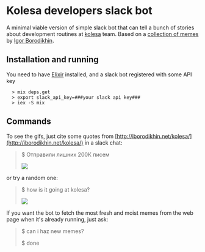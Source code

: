 # Kolesa developers slack bot

A minimal viable version of simple slack bot that can tell a bunch of stories about development routines at [kolesa](kolesa.kz) team.
Based on a [collection of memes](http://iborodikhin.net/kolesa/) by [Igor Borodikhin](https://github.com/iborodikhin).

## Installation and running

You need to have [Elixir](http://elixir-lang.org/) installed, and a slack bot registered with some API key

```
  > mix deps.get
  > export slack_api_key=###your slack api key###
  > iex -S mix
```

## Commands

To see the gifs, just cite some quotes from [http://iborodikhin.net/kolesa/](http://iborodikhin.net/kolesa/) in a slack chat:

  >$ Отправили лишних 200К писем
  >
  >![](http://iborodikhin.net/kdb/80a10f54-7cc1-4493-9058-ed2cef9d0335.gif)


or try a random one:

  >$ how is it going at kolesa?
  >
  >![](http://iborodikhin.net/kdb/f4e5ada8-3ccc-4ad7-b55b-a75a1a9461ff.gif)


If you want the bot to fetch the most fresh and moist memes from the web page when it's already running, just ask:

  >$ can i haz new memes?
  >
  >$ done

